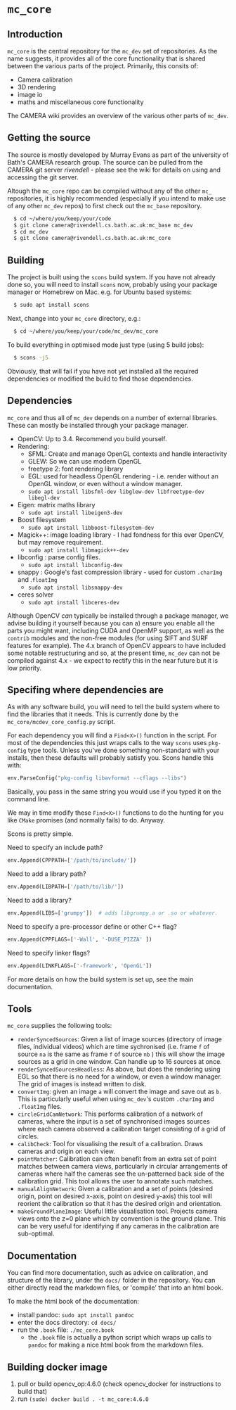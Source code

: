 # `mc_core`

## Introduction

`mc_core` is the central repository for the `mc_dev` set of repositories. As the name suggests, it provides all of the core functionality that is shared between the various parts of the project. Primarily, this consits of:

  - Camera calibration
  - 3D rendering
  - image io
  - maths and miscellaneous core functionality

The CAMERA wiki provides an overview of the various other parts of `mc_dev`.

## Getting the source

The source is mostly developed by Murray Evans as part of the university of Bath's CAMERA research group. The source can be pulled from the CAMERA git server *rivendell* - please see the wiki for details on using and accessing the git server.

Altough the `mc_core` repo can be compiled without any of the other `mc_` repositories, it is highly recommended (especially if you intend to make use of any other `mc_dev` repos) to first check out the `mc_base` repository.

```bash
  $ cd ~/where/you/keep/your/code
  $ git clone camera@rivendell.cs.bath.ac.uk:mc_base mc_dev
  $ cd mc_dev
  $ git clone camera@rivendell.cs.bath.ac.uk:mc_core
```

## Building

The project is built using the `scons` build system. If you have not already done so, you will need to install `scons` now, probably using your package manager or Homebrew on Mac. e.g. for Ubuntu based systems:

```bash
  $ sudo apt install scons
```

Next, change into your `mc_core` directory, e.g.:

```bash
  $ cd ~/where/you/keep/your/code/mc_dev/mc_core
```

To build everything in optimised mode just type (using 5 build jobs):

```bash
  $ scons -j5
```

Obviously, that will fail if you have not yet installed all the required dependencies or modified the build to find those dependencies.

## Dependencies

`mc_core` and thus all of `mc_dev` depends on a number of external libraries. These can mostly be installed through your package manager.

  - OpenCV: Up to 3.4. Recommend you build yourself.
  - Rendering: 
    - SFML: Create and manage OpenGL contexts and handle interactivity
    - GLEW: So we can use modern OpenGL
    - freetype 2: font rendering library
    - EGL: used for headless OpenGL rendering - i.e. render without an OpenGL window, or even without a window manager.
    - `sudo apt install libsfml-dev libglew-dev libfreetype-dev libegl-dev`
  - Eigen: matrix maths library
    - `sudo apt install libeigen3-dev`
  - Boost filesystem
    - `sudo apt install libboost-filesystem-dev`
  - Magick++: image loading library - I had fondness for this over OpenCV, but may remove requirement.
    - `sudo apt install libmagick++-dev`
  - libconfig : parse config files.
    - `sudo apt install libconfig-dev`
  - snappy : Google's fast compression library - used for custom `.charImg` and .`floatImg` 
    - `sudo apt install libsnappy-dev`
  - ceres solver
    - `sudo apt install libceres-dev`

Although OpenCV *can* typically be installed through a package manager, we advise building it yourself because you can a) ensure you enable all the parts you might want, including CUDA and OpenMP support, as well as the `contrib` modules and the non-free modules (for using SIFT and SURF features for example). The 4.x branch of OpenCV appears to have included some notable restructuring and so, at the present time, `mc_dev` can not be compiled against 4.x - we expect to rectify this in the near future but it is low priority.

## Specifing where dependencies are

As with any software build, you will need to tell the build system where to find the libraries that it needs. This is currently done by the `mc_core/mcdev_core_config.py` script.

For each dependency you will find a `Find<X>()` function in the script. For most of the dependencies this just wraps calls to the way `scons` uses `pkg-config` type tools. Unless you've done something non-standard with your installs, then these defaults will probably satisfy you. Scons handle this with:

```python
env.ParseConfig("pkg-config libavformat --cflags --libs")
```

Basically, you pass in the same string you would use if you typed it on the command line.

We may in time modify these `Find<X>()` functions to do the hunting for you like `CMake` promises (and normally fails) to do. Anyway.

Scons is pretty simple.

Need to specify an include path?

```python
env.Append(CPPPATH=['/path/to/include/'])
```

Need to add a library path?

```python
env.Append(LIBPATH=['/path/to/lib/'])
```

Need to add a library?

```python
env.Append(LIBS=['grumpy'])  # adds libgrumpy.a or .so or whatever.
```

Need to specify a pre-processor define or other C++ flag?

```python
env.Append(CPPFLAGS=['-Wall', '-DUSE_PIZZA' ])
```

Need to specify linker flags?

```python
env.Append(LINKFLAGS=['-framework', 'OpenGL'])
```

For more details on how the build system is set up, see the main documentation.



## Tools

`mc_core` supplies the following tools:

  - `renderSyncedSources`: Given a list of image sources (directory of image files, individual videos) which are time sychronised (i.e. frame `f` of source `na` is the same as frame `f` of source `nb` ) this will show the image sources as a grid in one window. Can handle up to 16 sources at once.
  - `renderSyncedSourcesHeadless`: As above, but does the rendering using EGL so that there is no need for a window, or even a window manager. The grid of images is instead written to disk.
  - `convertImg`: given an image `a` will convert the image and save out as `b`. This is particularly useful when using `mc_dev`'s custom `.charImg` and `.floatImg` files.
  - `circleGridCamNetwork`: This performs calibration of a network of cameras, where the input is a set of synchronised images sources where each camera observed a calibration target consisting of a grid of circles.
  - `calibCheck`: Tool for visualising the result of a calibration. Draws cameras and origin on each view.
  - `pointMatcher`: Calibration can often benefit from an extra set of point matches between camera views, particularly in circular arrangements of cameras where half the cameras see the un-patterned back side of the calibration grid. This tool allows the user to annotate such matches.
  - `manualAlignNetwork`: Given a calibration and a set of points (desired origin, point on desired x-axis, point on desired y-axis) this tool will reorient the calibration so that it has the desired origin and orientation.
  - `makeGroundPlaneImage`: Useful little visualisation tool. Projects camera views onto the z=0 plane which by convention is the ground plane. This can be very useful for identifying if any cameras in the calibration are sub-optimal.

## Documentation

You can find more documentation, such as advice on calibration, and structure of the library, under the `docs/` folder in the repository. You can either directly read the markdown files, or 'compile' that into an html book.

To make the html book of the documentation:

  - install pandoc: `sudo apt install pandoc`
  - enter the docs directory: `cd docs/`
  - run the `.book` file: `./mc_core.book`
    - the `.book` file is actually a python script which wraps up calls to `pandoc` for making a nice html book from the markdown files.


## Building docker image

1. pull or build opencv_op:4.6.0 (check opencv_docker for instructions to build that)
2. run `(sudo) docker build . -t mc_core:4.6.0`